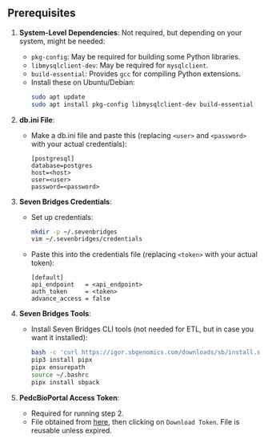 ## Prerequisites
1. **System-Level Dependencies**:
  Not required, but depending on your system, might be needed:
    - `pkg-config`: May be required for building some Python libraries.
    - `libmysqlclient-dev`: May be required for `mysqlclient`.
    - `build-essential`: Provides `gcc` for compiling Python extensions.
    - Install these on Ubuntu/Debian:
      ```bash
      sudo apt update
      sudo apt install pkg-config libmysqlclient-dev build-essential
      ```

2. **db.ini File**:
    - Make a db.ini file and paste this (replacing `<user>` and `<password>` with your actual credentials):
      ```plaintext
      [postgresql]
      database=postgres
      host=<host>
      user=<user>
      password=<password>
      ```

3. **Seven Bridges Credentials**:
    - Set up credentials:
      ```bash
      mkdir -p ~/.sevenbridges
      vim ~/.sevenbridges/credentials
      ```
    - Paste this into the credentials file (replacing `<token>` with your actual token):
      ```plaintext
      [default]
      api_endpoint   = <api_endpoint>
      auth_token     = <token>
      advance_access = false
      ```

4. **Seven Bridges Tools**:
    - Install Seven Bridges CLI tools (not needed for ETL, but in case you want it installed):
      ```bash
      bash -c 'curl https://igor.sbgenomics.com/downloads/sb/install.sh -sSf | sudo -H sh'
      pip3 install pipx
      pipx ensurepath
      source ~/.bashrc
      pipx install sbpack
      ```

5. **PedcBioPortal Access Token**:
    - Required for running step 2.
    - File obtained from [here](https://pedcbioportal.kidsfirstdrc.org/webAPI#using-data-access-tokens), then clicking on `Download Token`. File is reusable unless expired.